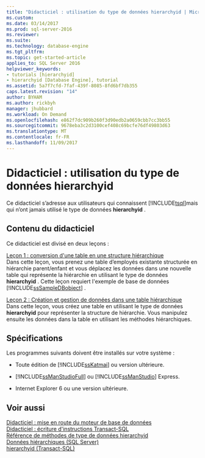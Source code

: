 ```yaml
---
title: "Didacticiel : utilisation du type de données hierarchyid | Microsoft Docs"
ms.custom: 
ms.date: 03/14/2017
ms.prod: sql-server-2016
ms.reviewer: 
ms.suite: 
ms.technology: database-engine
ms.tgt_pltfrm: 
ms.topic: get-started-article
applies_to: SQL Server 2016
helpviewer_keywords:
- tutorials [hierarchyid]
- hierarchyid [Database Engine], tutorial
ms.assetid: 5a7f7cfd-7faf-439f-8085-8fd6bf7db355
caps.latest.revision: "14"
author: BYHAM
ms.author: rickbyh
manager: jhubbard
ms.workload: On Demand
ms.openlocfilehash: e862f7dc909b260f3d90edb2a0659cbb7cc3bb55
ms.sourcegitcommit: 9678eba3c2d3100cef408c69bcfe76df49803d63
ms.translationtype: MT
ms.contentlocale: fr-FR
ms.lasthandoff: 11/09/2017
---
```

# <a name="tutorial-using-the-hierarchyid-data-type"></a>Didacticiel : utilisation du type de données hierarchyid
Ce didacticiel s’adresse aux utilisateurs qui connaissent [!INCLUDE[tsql](../../includes/tsql-md.md)]mais qui n’ont jamais utilisé le type de données **hierarchyid** .  
  
## <a name="what-you-will-learn"></a>Contenu du didacticiel  
Ce didacticiel est divisé en deux leçons :  
  
[Leçon 1 : conversion d'une table en une structure hiérarchique](../../relational-databases/tables/lesson-1-converting-a-table-to-a-hierarchical-structure.md)  
Dans cette leçon, vous prenez une table d’employés existante structurée en hiérarchie parent/enfant et vous déplacez les données dans une nouvelle table qui représente la hiérarchie en utilisant le type de données **hierarchyid** . Cette leçon requiert l'exemple de base de données [!INCLUDE[ssSampleDBobject](../../includes/sssampledbobject-md.md)] .  
  
[Leçon 2 : Création et gestion de données dans une table hiérarchique](../../relational-databases/tables/lesson-2-creating-and-managing-data-in-a-hierarchical-table.md)  
Dans cette leçon, vous créez une table en utilisant le type de données **hierarchyid** pour représenter la structure de hiérarchie. Vous manipulez ensuite les données dans la table en utilisant les méthodes hiérarchiques.  
  
## <a name="requirements"></a>Spécifications  
Les programmes suivants doivent être installés sur votre système :  
  
-   Toute édition de [!INCLUDE[ssKatmai](../../includes/sskatmai-md.md)] ou version ultérieure.  
  
-   [!INCLUDE[ssManStudioFull](../../includes/ssmanstudiofull-md.md)] ou [!INCLUDE[ssManStudio](../../includes/ssmanstudio-md.md)] Express.  
  
-   Internet Explorer 6 ou une version ultérieure.  
  
## <a name="see-also"></a>Voir aussi  
[Didacticiel : mise en route du moteur de base de données](../../relational-databases/tutorial-getting-started-with-the-database-engine.md)  
[Didacticiel : écriture d'instructions Transact-SQL](../../t-sql/tutorial-writing-transact-sql-statements.md)  
[Référence de méthodes de type de données hierarchyid](http://msdn.microsoft.com/library/01a050f5-7580-4d5f-807c-7f11423cbb06)  
[Données hiérarchiques &#40;SQL Server&#41;](../../relational-databases/hierarchical-data-sql-server.md)  
[hierarchyid &#40;Transact-SQL&#41;](../../t-sql/data-types/hierarchyid-data-type-method-reference.md)  
  
  
  
